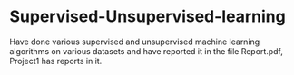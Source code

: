 # Supervised-Unsupervised-learning

Have done various supervised and unsupervised machine learning algorithms on various datasets and have reported it in the file Report.pdf, Project1 has reports in it.
